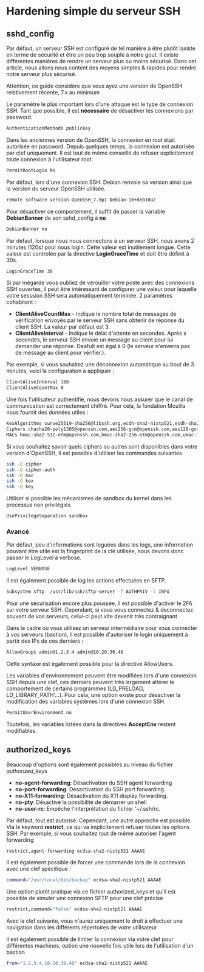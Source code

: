 # Hardening simple du serveur SSH 
 
## sshd_config 
 
Par défaut, un serveur SSH est configuré de tel manière à être plutôt 
laxiste en terme de sécurité et être un peu trop souple à notre gout. Il 
existe différentes manières de rendre un serveur plus ou moins sécurisé. 
Dans cet article, nous allons nous content des moyens simples & rapides 
pour rendre notre serveur plus sécurisé. 
 
Attention, ce guide considère que vous ayez une version de OpenSSH 
relativement récente, 7.x au minimum 
 
Le paramètre le plus important lors d'une attaque est le type de 
connexion SSH. Tant que possible, il est **nécessaire** de désactiver 
les connexions par password. 
 
``` bash 
AuthenticationMethods publickey 
``` 
 
Dans les anciennes version de OpenSSH, la connexion en root était 
autorisée en password. Depuis quelques temps, la connexion est autorisée 
par clef uniquement. Il est tout de même conseillé de refuser 
explicitement toute connexion à l'utilisateur root. 
 
``` bash 
PermitRootLogin No 
``` 
 
Par défaut, lors d'une connexion SSH. Debian renvoie sa version ainsi 
que la version du serveur OpenSSH utilisée. 
 
``` bash 
remote software version OpenSSH_7.9p1 Debian-10+deb10u2 
``` 
 
Pour désactiver ce comportement, il suffit de passer la variable 
**DebianBanner** de son sshd_config à **no** 
 
``` bash 
DebianBanner no 
``` 
 
Par défaut, lorsque nous nous connectons à un serveur SSH, nous avons 2 
minutes (120s) pour nous login. Cette valeur est inutilement longue. 
Cette valeur est controlée par la directive **LoginGraceTime** et doit 
être définit à 30s. 
 
``` bash 
LoginGraceTime 30 
``` 
 
Si par mégarde vous oubliez de vérouiller votre poste avec des 
connexions SSH ouvertes, il peut être intéressant de configurer une 
valeur pour laquelle votre sesssion SSH sera automatiquement terminée. 2 
paramètres cohabitent : 
 
-   **ClientAliveCountMax** - Indique le nombre total de messages de 
    vérification envoyés par le serveur SSH sans obtenir de réponse du 
    client SSH. La valeur par défaut est 3. 
-   **ClientAliveInterval** - Indique le délai d'attente en secondes. 
    Après x secondes, le serveur SSH envoie un message au client pour 
    lui demander une réponse. Deafult est égal à 0 (le serveur 
    n'enverra pas de message au client pour vérifier.). 
 
Par exemple, si vous souhaitez une déconnexion automatique au bout de 3 
minutes, voici la configuration à appliquer : 
 
``` bash 
ClientAliveInterval 180 
ClientAliveCountMax 0 
``` 
 
Une fois l'utilisateur authentifié, nous devons nous assurer que le 
canal de communication est correctement chiffré. Pour cela, la fondation 
Mozilla nous fournit des données utiles : 
 
``` bash 
KexAlgorithms curve25519-sha256@libssh.org,ecdh-sha2-nistp521,ecdh-sha2-nistp384,ecdh-sha2-nistp256,diffie-hellman-group-exchange-sha256 
Ciphers chacha20-poly1305@openssh.com,aes256-gcm@openssh.com,aes128-gcm@openssh.com,aes256-ctr,aes192-ctr,aes128-ctr 
MACs hmac-sha2-512-etm@openssh.com,hmac-sha2-256-etm@openssh.com,umac-128-etm@openssh.com,hmac-sha2-512,hmac-sha2-256,umac-128@openssh.com 
``` 
 
Si vous souhaitez savoir quels ciphers ou autres sont disponibles dans 
votre version d'OpenSSH, il est possible d'utiliser les commandes 
suivantes 
 
``` bash 
ssh -Q cipher 
ssh -Q cipher-auth 
ssh -Q mac 
ssh -Q kex 
ssh -Q key 
``` 
 
Utiliser si possible les mécanismes de sandbox du kernel dans les 
processus non privilégiés 
 
``` bash 
UsePrivilegeSeparation sandbox 
``` 
 
### Avancé 
 
Par défaut, peu d'informations sont loguées dans les logs, une 
information pouvant être utile est la fingerprint de la clé utilisée, 
nous devons donc passer le LogLevel à verbose. 
 
``` bash 
LogLevel VERBOSE 
``` 
 
Il est également possible de log les actions effectuées en SFTP. 
 
``` bash 
Subsystem sftp  /usr/lib/ssh/sftp-server -f AUTHPRIV -l INFO 
``` 
 
Pour une sécurisation encore plus poussée, il est possible d'activer le 
2FA sur votre serveur SSH. Cependant, si vous vous connectez & 
deconnectez souvent de vos serveurs, celui-ci peut vite devenir très 
contraignant 
 
Dans le cadre où vous utilisez un serveur intermédiaire pour vous 
connecter à vos serveurs (bastion), il est possible d'autoriser le 
login uniquement à partir des IPs de ces derniers : 
 
``` bash 
AllowGroups admin@1.2.3.4 admin@10.20.30.40 
``` 
 
Cette syntaxe est également possible pour la directive AllowUsers. 
 
Les variables d'environnement peuvent être modifiées lors d'une 
connexion SSH depuis une clef, ces derniers peuvent très largement 
altérer le comportement de certains programmes (LD_PRELOAD, 
LD_LIBRARY_PATH'...). Pour cela, une option existe pour désactiver la 
modification des variables systèmes lors d'une connexion SSH. 
 
``` bash 
PermitUserEnvironment no 
``` 
 
Toutefois, les variables listées dans la directives **AcceptEnv** 
restent modifiables. 
 
## authorized_keys 
 
Beaucoup d'options sont également possibles au niveau du fichier 
*authorized_keys* 
 
-   **no-agent-forwarding**: Désactivation du SSH agent forwarding 
-   **no-port-forwarding**: Désactivation du SSH port forwarding. 
-   **no-X11-forwarding**: Désactivation du X11 display forwarding. 
-   **no-pty**: Désactive la possibilité de démarrer un shell 
-   **no-user-rc**: Empêche l'interprétation du fichier '~/.ssh/rc. 
 
Par défaut, tout est autorisé. Cependant, une autre approche est 
possible. Via le keyword **restrict**, ce qui va implicitement refuser 
toutes les options SSH. Par exemple, si vous souhaitez tout de même 
autoriser l'agent forwarding 
 
``` bash 
restrict,agent-forwarding ecdsa-sha2-nistp521 AAAAE 
``` 
 
Il est également possible de forcer une commande lors de la connexion 
avec une clef spécifique : 
 
``` bash 
command="/usr/local/bin/backup" ecdsa-sha2-nistp521 AAAAE 
``` 
 
Une option plutôt pratique via ce fichier authorized_keys et qu'il est 
possible de simuler une connexion SFTP pour une clef précise 
 
``` bash 
restrict,command="false" ecdsa-sha2-nistp521 AAAAE 
``` 
 
Avec la clef suivante, vous n'aurez uniquement le droit à effectuer une 
navigation dans les différents répertoires de votre utilisateur 
 
Il est également possible de limiter la connexion via votre clef pour 
différentes machines, option une nouvelle fois utile lors de 
l'utilisation d'un bastion 
 
``` bash 
from="1.2.3.4,10.20.30.40" ecdsa-sha2-nistp521 AAAAE 
``` 
